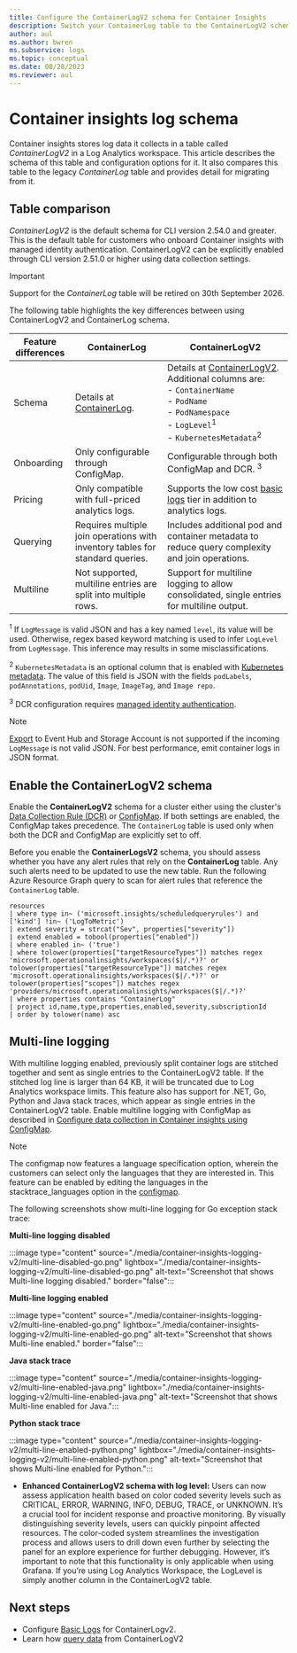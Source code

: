 ```yaml
---
title: Configure the ContainerLogV2 schema for Container Insights
description: Switch your ContainerLog table to the ContainerLogV2 schema.
author: aul
ms.author: bwren
ms.subservice: logs
ms.topic: conceptual
ms.date: 08/28/2023
ms.reviewer: aul
---
```


# Container insights log schema
Container insights stores log data it collects in a table called *ContainerLogV2* in a Log Analytics workspace. This article describes the schema of this table and configuration options for it. It also compares this table to the legacy *ContainerLog* table and provides detail for migrating from it.


## Table comparison

*ContainerLogV2* is the default schema for CLI version 2.54.0 and greater. This is the default table for customers who onboard Container insights with managed identity authentication. ContainerLogV2 can be explicitly enabled through CLI version 2.51.0 or higher using data collection settings.

>[!IMPORTANT]
> Support for the *ContainerLog* table will be retired on 30th September 2026.

The following table highlights the key differences between using ContainerLogV2 and ContainerLog schema.

| Feature differences  | ContainerLog | ContainerLogV2 |
| ------------------- | ----------------- | ------------------- |
| Schema | Details at [ContainerLog](/azure/azure-monitor/reference/tables/containerlog). | Details at [ContainerLogV2](/azure/azure-monitor/reference/tables/containerlogv2).<br>Additional columns are:<br>- `ContainerName`<br>- `PodName`<br>- `PodNamespace`<br>- `LogLevel`<sup>1</sup><br>- `KubernetesMetadata`<sup>2</sup> |
| Onboarding | Only configurable through ConfigMap. | Configurable through both ConfigMap and DCR. <sup>3</sup>|
| Pricing | Only compatible with full-priced analytics logs. | Supports the low cost [basic logs](../logs/basic-logs-configure.md) tier in addition to analytics logs. |
| Querying | Requires multiple join operations with inventory tables for standard queries. | Includes additional pod and container metadata to reduce query complexity and join operations. |
| Multiline | Not supported, multiline entries are split into multiple rows. | Support for multiline logging to allow consolidated, single entries for multiline output. |

<sup>1</sup> If `LogMessage` is valid JSON and has a key named `level`, its value will be used. Otherwise, regex based keyword matching is used to infer `LogLevel` from `LogMessage`. This inference may results in some misclassifications.

<sup>2</sup> `KubernetesMetadata` is an optional column that is enabled with [Kubernetes metadata](). The value of this field is JSON with the fields `podLabels`, `podAnnotations`, `podUid`, `Image`, `ImageTag`, and `Image repo`.

<sup>3</sup> DCR configuration requires [managed identity authentication](./container-insights-authentication.md).

>[!NOTE]
> [Export](../logs/logs-data-export.md) to Event Hub and Storage Account is not supported if the incoming `LogMessage` is not valid JSON. For best performance, emit container logs in JSON format.

## Enable the ContainerLogV2 schema
Enable the **ContainerLogV2** schema for a cluster either using the cluster's [Data Collection Rule (DCR)](./container-insights-data-collection-filter.md#configure-using-data-collection-rule-dcr) or [ConfigMap](./container-insights-data-collection-filter.md#configure-using-configmap). If both settings are enabled, the ConfigMap takes precedence. The `ContainerLog` table is used only when both the DCR and ConfigMap are explicitly set to off.

Before you enable the **ContainerLogsV2** schema, you should assess whether you have any alert rules that rely on the **ContainerLog** table. Any such alerts need to be updated to use the new table. Run the following Azure Resource Graph query to scan for alert rules that reference the `ContainerLog` table.

```Kusto
resources
| where type in~ ('microsoft.insights/scheduledqueryrules') and ['kind'] !in~ ('LogToMetric')
| extend severity = strcat("Sev", properties["severity"])
| extend enabled = tobool(properties["enabled"])
| where enabled in~ ('true')
| where tolower(properties["targetResourceTypes"]) matches regex 'microsoft.operationalinsights/workspaces($|/.*)?' or tolower(properties["targetResourceType"]) matches regex 'microsoft.operationalinsights/workspaces($|/.*)?' or tolower(properties["scopes"]) matches regex 'providers/microsoft.operationalinsights/workspaces($|/.*)?'
| where properties contains "ContainerLog"
| project id,name,type,properties,enabled,severity,subscriptionId
| order by tolower(name) asc
```



## Multi-line logging
With multiline logging enabled, previously split container logs are stitched together and sent as single entries to the ContainerLogV2 table. If the stitched log line is larger than 64 KB, it will be truncated due to Log Analytics workspace limits. This feature also has support for .NET, Go, Python and Java stack traces, which appear as single entries in the ContainerLogV2 table. Enable multiline logging with ConfigMap as described in [Configure data collection in Container insights using ConfigMap](container-insights-data-collection-configmap.md).

>[!NOTE]
> The configmap now features a language specification option, wherein the customers can select only the languages that they are interested in. This feature can be enabled by editing the languages in the stacktrace_languages option in the [configmap](https://github.com/microsoft/Docker-Provider/blob/ci_prod/kubernetes/container-azm-ms-agentconfig.yaml).

The following screenshots show multi-line logging for Go exception stack trace:

**Multi-line logging disabled**

<!-- convertborder later -->
:::image type="content" source="./media/container-insights-logging-v2/multi-line-disabled-go.png" lightbox="./media/container-insights-logging-v2/multi-line-disabled-go.png" alt-text="Screenshot that shows Multi-line logging disabled." border="false":::

**Multi-line logging enabled**

<!-- convertborder later -->
:::image type="content" source="./media/container-insights-logging-v2/multi-line-enabled-go.png" lightbox="./media/container-insights-logging-v2/multi-line-enabled-go.png" alt-text="Screenshot that shows Multi-line enabled." border="false":::

**Java stack trace**

:::image type="content" source="./media/container-insights-logging-v2/multi-line-enabled-java.png" lightbox="./media/container-insights-logging-v2/multi-line-enabled-java.png" alt-text="Screenshot that shows Multi-line enabled for Java.":::

**Python stack trace**

:::image type="content" source="./media/container-insights-logging-v2/multi-line-enabled-python.png" lightbox="./media/container-insights-logging-v2/multi-line-enabled-python.png" alt-text="Screenshot that shows Multi-line enabled for Python.":::



- **Enhanced ContainerLogV2 schema with log level:** Users can now assess application health based on color coded severity levels such as CRITICAL, ERROR, WARNING, INFO, DEBUG, TRACE, or UNKNOWN. It’s a crucial tool for incident response and proactive monitoring. By visually distinguishing severity levels, users can quickly pinpoint affected resources. The color-coded system streamlines the investigation process and allows users to drill down even further by selecting the panel for an explore experience for further debugging. However, it’s important to note that this functionality is only applicable when using Grafana. If you’re using Log Analytics Workspace, the LogLevel is simply another column in the ContainerLogV2 table.




## Next steps
* Configure [Basic Logs](../logs/basic-logs-configure.md) for ContainerLogv2.
* Learn how [query data](./container-insights-log-query.md#container-logs) from ContainerLogV2
